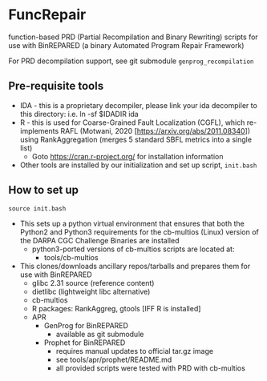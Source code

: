 # FuncRepair
function-based PRD (Partial Recompilation and Binary Rewriting) scripts for use with BinREPARED (a binary Automated Program Repair Framework)

For PRD decompilation support, see git submodule `genprog_recompilation`

## Pre-requisite tools
* IDA - this is a proprietary decompiler, please link your ida decompiler to this directory: i.e. ln -sf \$IDADIR ida
* R - this is used for Coarse-Grained Fault Localization (CGFL), which re-implements RAFL (Motwani, 2020 [https://arxiv.org/abs/2011.08340]) using RankAggregation (merges 5 standard SBFL metrics into a single list)
  * Goto https://cran.r-project.org/ for installation information
* Other tools are installed by our initialization and set up script, `init.bash`

## How to set up
`source init.bash` 
* This sets up a python virtual environment that ensures that both the Python2 and Python3 requirements for the cb-multios (Linux) version of the DARPA CGC Challenge Binaries are installed
  * python3-ported versions of cb-multios scripts are located at:
  	* tools/cb-multios
* This clones/downloads ancillary repos/tarballs and prepares them for use with BinREPARED
  * glibc 2.31 source (reference content)
  * dietlibc (lightweight libc alternative)
  * cb-multios
  * R packages: RankAggreg, gtools [IFF R is installed]
  * APR
  	* GenProg for BinREPARED 
		* available as git submodule
  	* Prophet for BinREPARED
		* requires manual updates to official tar.gz image
		* see tools/apr/prophet/README.md
		* all provided scripts were tested with PRD with cb-multios

